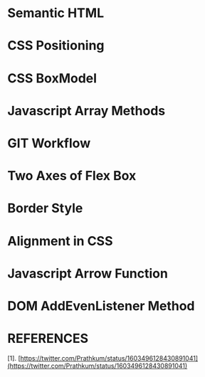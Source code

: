# Semantic HTML

# CSS Positioning

# CSS BoxModel

# Javascript Array Methods

# GIT Workflow

# Two Axes of Flex Box

# Border Style

# Alignment in CSS

# Javascript Arrow Function

# DOM AddEvenListener Method


# REFERENCES
[1]. [https://twitter.com/Prathkum/status/1603496128430891041](https://twitter.com/Prathkum/status/1603496128430891041)




